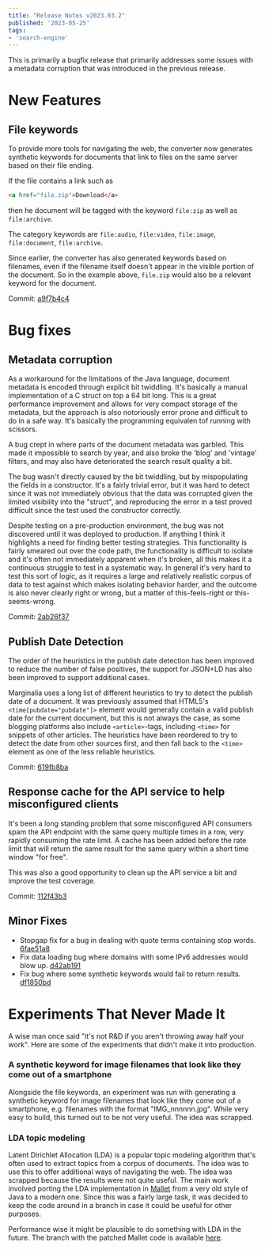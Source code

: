 ```yaml
---
title: "Release Notes v2023.03.2"
published: '2023-05-25'
tags:
- 'search-engine'
---
```


This is primarily a bugfix release that primarily addresses some issues with a metadata corruption that was introduced in the previous release.  

# New Features

## File keywords

To provide more tools for navigating the web, the converter now generates synthetic keywords for documents that link to files on the same server based on their file ending. 

If the file contains a link such as 
```html
<a href="file.zip">Download</a>
```
then he document will be tagged with the keyword `file:zip` as well as `file:archive`. 

The category keywords are `file:audio`, `file:video`, `file:image`, `file:document`, `file:archive`.

Since earlier, the converter has also generated keywords based on filenames, even if the filename itself doesn't appear in the visible portion of the document. 
So in the example above, `file.zip` would also be a relevant keyword for the document.

Commit: [a9f7b4c4](https://github.com/MarginaliaSearch/MarginaliaSearch/commit/a9f7b4c457f5b1a99a3df0d26e33162ca56f65d8)


# Bug fixes

## Metadata corruption

As a workaround for the limitations of the Java language, document metadata is encoded through explicit bit twiddling. It's basically a manual implementation of a C struct on top a 64 bit long. This is a great performance improvement and allows for very compact storage of the metadata, but the approach is also notoriously error prone and difficult to do in a safe way.  It's basically the programming equivalen tof running with scissors.

A bug crept in where parts of the document metadata was garbled.  This made it impossible to search by year, and also broke the 'blog' and 'vintage' filters, and may also have deteriorated the search result quality a bit.

The bug wasn't directly caused by the bit twiddling, but by mispopulating the fields in a constructor.  It's a fairly trivial error, but it was hard to detect since it was not immediately obvious that the data was corrupted given the limited visibility into the "struct", and reproducing the error in a test proved difficult since the test used the constructor correctly. 

Despite testing on a pre-production environment, the bug was not discovered until it was deployed to production.  If anything I think it highlights a need for finding better testing strategies. This functionality is fairly smeared out over the code path, the functionality is difficult to isolate and it's often not immediately apparent when it's broken, all this makes it a continuous struggle to test in a systematic way.  In general it's very hard to test this sort of logic, as it requires a large and relatively realistic corpus of data to test against which makes isolating behavior harder, and the outcome is also never clearly right or wrong, but a matter of this-feels-right or this-seems-wrong.

Commit: [2ab26f37](https://github.com/MarginaliaSearch/MarginaliaSearch/commit/2ab26f37b89b365f046687b3e487489601d1fd54)

## Publish Date Detection

The order of the heuristics in the publish date detection has been improved to reduce the number of false positives, the support for JSON+LD has also been improved to support additional cases.

Marginalia uses a long list of different heuristics to try to detect the publish date of a document.  It was previously assumed that HTML5's `<time[pubdate="pubdate"]>` element would generally contain a valid publish date for the current document, but this is not always the case, as some blogging platforms also include `<article>`-tags, including `<time>` for snippets of other articles.  The heuristics have been reordered to try to detect the date from other sources first, and then fall back to the `<time>` element as one of the less reliable heuristics.

Commit: [619fb8ba](https://github.com/MarginaliaSearch/MarginaliaSearch/commit/619fb8ba80e29ba2e55b0764c7842daaac2e5d45)

## Response cache for the API service to help misconfigured clients

It's been a long standing problem that some misconfigured API consumers spam the API endpoint with the same query multiple times in a row, very rapidly consuming the rate limit. A cache has been added before the rate limit that will return the same result for the same query within a short time window "for free".

This was also a good opportunity to clean up the API service a bit and improve the test coverage. 

Commit: [112f43b3](https://github.com/MarginaliaSearch/MarginaliaSearch/commit/112f43b3a19f0a0559ff91c44c4a5d02e4dd1e83)

## Minor Fixes

* Stopgap fix for a bug in dealing with quote terms containing stop words. [6fae51a8](https://github.com/MarginaliaSearch/MarginaliaSearch/commit/6fae51a8ef7c845cf31ada143ef35301aae1f7a1)
* Fix data loading bug where domains with some IPv6 addresses would blow up. [d42ab191](https://github.com/MarginaliaSearch/MarginaliaSearch/commit/d42ab191665ada15364fd8c42145d4cd55fdb2c3)
* Fix bug where some synthetic keywords would fail to return results. [df1850bd](https://github.com/MarginaliaSearch/MarginaliaSearch/commit/df1850bd45da4dc98adb919ddf0785b443c858a3)

# Experiments That Never Made It

A wise man once said "it's not R&D if you aren't throwing away half your work".  Here are some of the experiments that didn't make it into production.

### A synthetic keyword for image filenames that look like they come out of a smartphone

Alongside the file keywords, an experiment was run with generating a synthetic keyword for image filenames that look like they come out of a smartphone, e.g. filenames
with the format "IMG_nnnnnn.jpg".  While very easy to build, this turned out to be not very useful.  The idea was scrapped.

### LDA topic modeling

Latent Dirichlet Allocation (LDA) is a popular topic modeling algorithm that's often used to extract topics from a corpus of documents. The idea was to use this to offer
additional ways of navigating the web.  The idea was scrapped because the results were not quite useful.  The main work involved porting the LDA implementation in [Mallet](https://mimno.github.io/Mallet/) from
a very old style of Java to a modern one.  Since this was a fairly large task, it was decided to keep the code around in a branch in case it could be useful for other purposes.

Performance wise it might be plausible to do something with LDA in the future.  The branch with the patched Mallet code is available [here](https://github.com/MarginaliaSearch/MarginaliaSearch/tree/experiment-in-lda).